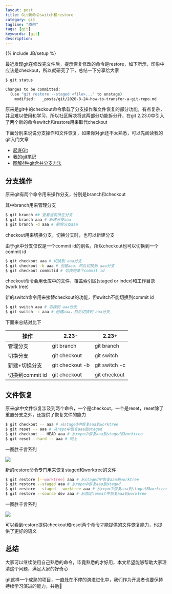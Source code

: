 ```yaml
---
layout: post
title: Git新命令switch和restore
category: git
tagline: "原创"
tags: [git]
keywords: [git]
description: 
---
```


{% include JB/setup %}

最近发现git在修改完文件后，提示恢复修改的命令是restore，如下所示，印象中应该是checkout，所以就研究了下，总结一下分享给大家


```bash
$ git status

Changes to be committed:
  (use "git restore --staged <file>..." to unstage)
	modified:   _posts/git/2020-8-24-how-to-transfer-a-git-repo.md
```

原来是git中的checkout命令承载了分支操作和文件恢复的部分功能，有点复杂，并且难以使用和学习，所以社区解决将这两部分功能拆分开，在git 2.23.0中引入了两个新的命令switch和restore用来取代checkout

下面分别来说说分支操作和文件恢复，如果你对git还不太熟悉，可以先阅读我的git入门文章

- [起底Git](https://yanhaijing.com/git/2017/01/19/deep-git-0/)
- [我的git笔记](https://yanhaijing.com/git/2014/11/01/my-git-note/)
- [图解4种git合并分支方法](https://yanhaijing.com/git/2017/07/14/four-method-for-git-merge/)

## 分支操作
原来git有两个命令用来操作分支，分别是branch和checkout

其中branch用来管理分支

```bash
$ git branch ## 查看当前所在分支
$ git branch aaa # 新建分支aaa
$ git branch -d aaa # 删除分支aaa
```

checkout用来切换分支，切换分支时，也可以新建分支

由于git中分支仅仅是一个commit id的别名，所以checkout也可以切换到一个commit id

```bash
$ git checkout aaa # 切换到 aaa分支
$ git checkout -b aaa # 创建aaa，然后切换到 aaa分支
$ git checkout commitid # 切换到某个commit id
```

checkout命令会用仓库中的文件，覆盖索引区(staged or index)和工作目录(work tree)

新的switch命令用来接替checkout的功能，但switch不能切换到commit id

```bash
$ git switch aaa # 切换到 aaa分支
$ git switch -c aaa # 创建aaa，然后切换到 aaa分支
```

下面来总结对比下

| 操作            | 2.23-           | 2.23+         |
| --------------- | --------------- | ------------- |
| 管理分支        | git branch      | git branch    |
| 切换分支        | git checkout    | git switch    |
| 新建+切换分支   | git checkout -b | git switch -c |
| 切换到commit id | git checkout    | git checkout  |

## 文件恢复
原来git中文件恢复涉及到两个命令，一个是checkout，一个是reset，reset除了重置分支之外，还提供了恢复文件的能力

```bash
$ git checkout -- aaa # 从staged中恢复aaa到worktree
$ git reset -- aaa # 从repo中恢复aaa到staged
$ git checkout -- HEAD aaa # 从repo中恢复aaa到staged和worktree
$ git reset --hard -- aaa # 同上
```

一图胜千言系列

![]({{BLOG_IMG}}541.png)

新的restore命令专门用来恢复staged和worktree的文件

```bash
$ git restore [--worktree] aaa # 从staged中恢复aaa到worktree
$ git restore --staged aaa # 从repo中恢复aaa到staged
$ git restore --staged --worktree aaa # 从repo中恢复aaa到staged和worktree
$ git restore --source dev aaa # 从指定commit中恢复aaa到worktree
```

一图胜千言系列

![]({{BLOG_IMG}}542.png)

可以看到restore提供checkout和reset两个命令才能提供的文件恢复能力，也提供了更好的语义

## 总结

大家可以继续使用自己熟悉的命令，毕竟熟悉的才好用，本文希望能够帮助大家理清这个问题，满足大家的好奇心

git这样一个成熟的项目，一直处在不停的演进进化中，我们作为开发者也要保持持续学习演进的能力，共勉👊